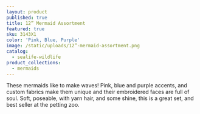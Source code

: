 ```yaml
---
layout: product
published: true
title: 12” Mermaid Assortment
featured: true
sku: 3143X1
color: 'Pink, Blue, Purple'
image: /static/uploads/12”-mermaid-assortment.png
catalog:
  - sealife-wildlife
product_collections:
  - mermaids
---
```

These mermaids like to make waves! Pink, blue and purple accents, and custom fabrics make them unique and  their embroidered faces are full of soul. Soft, poseable, with yarn hair, and some shine, this is a great set, and best seller at the petting zoo.
